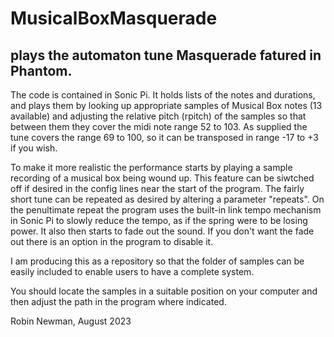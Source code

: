 # MusicalBoxMasquerade

## plays the automaton tune Masquerade fatured in Phantom.

The code is contained in Sonic Pi. It holds lists of the notes and durations, and plays them by looking up appropriate samples of Musical Box notes (13 available) and adjusting the relative pitch (rpitch) of the samples so that between them they cover the midi note range 52 to 103. As supplied the tune covers the range 69 to 100, so it can be transposed in range -17 to +3 if you wish.

To make it more realistic the performance starts by playing a sample recording of a musical box being wound up. This feature can be siwtched off if desired in the config lines near the start of the program. The fairly short tune can be repeated as desired by altering a parameter "repeats". On the penultimate repeat the program uses the built-in link tempo mechanism in Sonic Pi to slowly reduce the tempo, as if the spring were to be losing power. It also then starts to fade out the sound. If you don't want the fade out there is an option in the program to disable it.

I am producing this as a repository so that the folder of samples can be easily included to enable users to have a complete system.

You should locate the samples in a suitable position on your computer and then adjust the path in the program where indicated.

Robin Newman, August 2023
